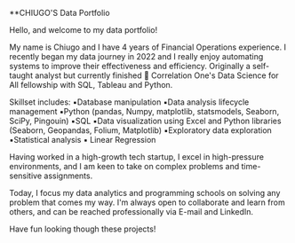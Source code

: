 **CHIUGO'S Data Portfolio

Hello, and welcome to my data portfolio!

My name is Chiugo and I have 4 years of Financial Operations experience. I recently began my data journey in 2022 and I really enjoy automating systems to improve their effectiveness and efficiency.
Originally a self-taught analyst but currently finished 📶 Correlation One's Data Science for All fellowship with SQL, Tableau and Python.

Skillset includes:
▪️Database manipulation
▪️Data analysis lifecycle management
▪️Python (pandas, Numpy, matplotlib, statsmodels, Seaborn, SciPy, Pingouin)
▪️SQL
▪️Data visualization using Excel and Python libraries (Seaborn, Geopandas, Folium, Matplotlib)
▪️Exploratory data exploration
▪️Statistical analysis
▪️ Linear Regression

Having worked in a high-growth tech startup, I excel in high-pressure environments, and I am keen to take on complex problems and time-sensitive assignments.

Today, I focus my data analytics and programming schools on solving any problem that comes my way. I'm always open to collaborate and learn from others, and can be reached professionally via E-mail and LinkedIn.

Have fun looking though these projects!
